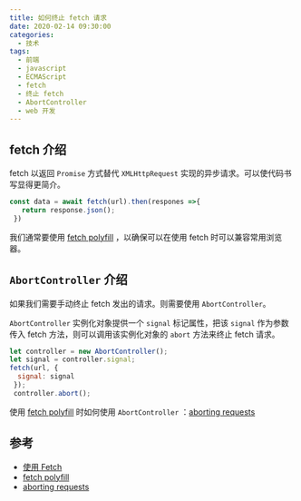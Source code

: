 ```yaml
---
title: 如何终止 fetch 请求
date: 2020-02-14 09:30:00
categories:
  - 技术
tags:
  - 前端
  - javascript
  - ECMAScript
  - fetch
  - 终止 fetch
  - AbortController
  - web 开发
---
```


## fetch 介绍
fetch 以返回 `Promise` 方式替代 `XMLHttpRequest` 实现的异步请求。可以使代码书写显得更简介。

```javascript
const data = await fetch(url).then(respones =>{
   return response.json();
 })
```
我们通常要使用 [fetch polyfill] ，以确保可以在使用 fetch 时可以兼容常用浏览器。

## `AbortController` 介绍
如果我们需要手动终止 fetch 发出的请求。则需要使用 `AbortController`。
<!-- more -->

`AbortController` 实例化对象提供一个 `signal` 标记属性，把该 `signal` 作为参数传入 fetch 方法，则可以调用该实例化对象的 `abort` 方法来终止 fetch 请求。

```javascript
let controller = new AbortController();
let signal = controller.signal;
fetch(url, {
  signal: signal
 });
 controller.abort();
```
使用 [fetch polyfill] 时如何使用 `AbortController` ：[aborting requests] 

## 参考
- [使用 Fetch]
- [fetch polyfill]
- [aborting requests]

[使用 Fetch]: https://developer.mozilla.org/zh-CN/docs/Web/API/Fetch_API/Using_Fetch
[fetch polyfill]: https://github.com/github/fetch
[aborting requests]: https://github.com/github/fetch#aborting-requests
